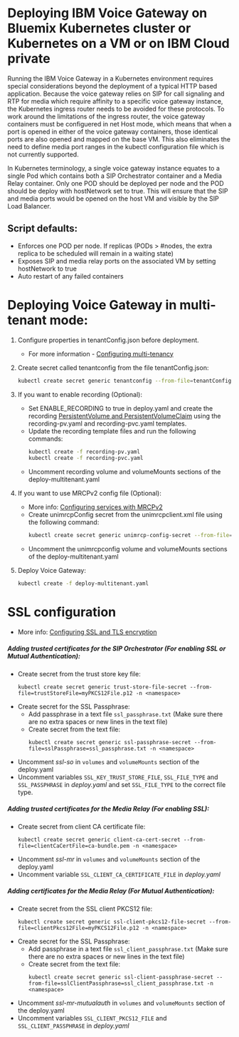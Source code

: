 # Deploying IBM Voice Gateway on Bluemix Kubernetes cluster or Kubernetes on a VM or on IBM Cloud private
Running the IBM Voice Gateway in a Kubernetes environment requires special considerations beyond the deployment of a typical HTTP based application. Because the voice gateway relies on SIP for call signaling and RTP for media which require affinity to a specific voice gateway instance, the Kubernetes ingress router needs to be avoided for these protocols. To work around the limitations of the ingress router, the voice gateway containers must be configuered in net Host mode, which means that when a port is opened in either of the voice gateway containers, those identical ports are also opened and mapped on the base VM. This also eliminates the need to define media port ranges in the kubectl configuration file which is not currently supported.

In Kubernetes terminology, a single voice gateway instance equates to a single Pod which contains both a SIP Orchestrator container and a Media Relay container. Only one POD should be deployed per node and the POD should be deploy with hostNetwork set to true. This will ensure that the SIP and media ports would be opened on the host VM and visible by the SIP Load Balancer.  

## Script defaults:

* Enforces one POD per node. If replicas (PODs > #nodes, the extra replica to be scheduled will remain in a waiting state)
* Exposes SIP and media relay ports on the associated VM by setting hostNetwork to true
* Auto restart of any failed containers

# Deploying Voice Gateway in multi-tenant mode:

1) Configure properties in tenantConfig.json before deployment. 
   - For more information - [Configuring multi-tenancy](https://www.ibm.com/support/knowledgecenter/SS4U29/multitenancy.html)

1) Create secret called tenantconfig from the file tenantConfig.json:
   ```bash
   kubectl create secret generic tenantconfig --from-file=tenantConfig=tenantConfig.json
   ```

1) If you want to enable recording (Optional): 
   - Set ENABLE_RECORDING to true in deploy.yaml and create the recording [PersistentVolume and PersistentVolumeClaim](https://kubernetes.io/docs/concepts/storage/persistent-volumes/) using the recording-pv.yaml and recording-pvc.yaml templates.
   - Update the recording template files  and run the following commands: 
     ```bash
     kubectl create -f recording-pv.yaml
     kubectl create -f recording-pvc.yaml
     ```
   - Uncomment recording volume and volumeMounts sections of the deploy-multitenant.yaml

1) If you want to use MRCPv2 config file (Optional):
   - More info: [Configuring services with MRCPv2](https://www.ibm.com/support/knowledgecenter/SS4U29/MRCP.html)
   - Create unimrcpConfig secret from the unimrcpclient.xml file using the following command: 
     ```bash
     kubectl create secret generic unimrcp-config-secret --from-file=unimrcpConfig=unimrcpclient.xml
     ```
   - Uncomment the unimrcpconfig volume and volumeMounts sections of the deploy-multitenant.yaml 
  
1) Deploy Voice Gateway:  
   ```bash
   kubectl create -f deploy-multitenant.yaml
   ```

# SSL configuration
- More info: [Configuring SSL and TLS encryption](https://www.ibm.com/support/knowledgecenter/SS4U29/security.html#configuring-ssl-and-tls-encryption)

##### Adding trusted certificates for the SIP Orchestrator (For enabling SSL or Mutual Authentication):
- Create secret from the trust store key file:
  ```
  kubectl create secret generic trust-store-file-secret --from-file=trustStoreFile=myPKCS12File.p12 -n <namespace>
  ```
- Create secret for the SSL Passphrase:
  - Add passphrase in a text file `ssl_passphrase.txt` (Make sure there are no extra spaces or new lines in the text file)
  - Create secret from the text file:
    ```
    kubectl create secret generic ssl-passphrase-secret --from-file=sslPassphrase=ssl_passphrase.txt -n <namespace>
    ```
- Uncomment *ssl-so* in `volumes` and `volumeMounts` section of the deploy.yaml
- Uncomment variables `SSL_KEY_TRUST_STORE_FILE`, `SSL_FILE_TYPE` and `SSL_PASSPHRASE` in *deploy.yaml* and set `SSL_FILE_TYPE` to the correct file type.

##### Adding trusted certificates for the Media Relay (For enabling SSL):
- Create secret from client CA certificate file:
  ```
  kubectl create secret generic client-ca-cert-secret --from-file=clientCaCertFile=ca-bundle.pem -n <namespace>
  ```
- Uncomment *ssl-mr* in `volumes` and `volumeMounts` section of the deploy.yaml
- Uncomment variable `SSL_CLIENT_CA_CERTIFICATE_FILE` in *deploy.yaml* 

##### Adding certificates for the Media Relay (For Mutual Authentication):
- Create secret from the SSL client PKCS12 file:
  ```
  kubectl create secret generic ssl-client-pkcs12-file-secret --from-file=clientPkcs12File=myPKCS12File.p12 -n <namespace>
  ```
- Create secret for the SSL Passphrase:
  - Add passphrase in a text file `ssl_client_passphrase.txt` (Make sure there are no extra spaces or new lines in the text file)
  - Create secret from the text file:
    ```
    kubectl create secret generic ssl-client-passphrase-secret --from-file=sslClientPassphrase=ssl_client_passphrase.txt -n <namespace>
    ```
- Uncomment *ssl-mr-mutualauth* in `volumes` and `volumeMounts` section of the deploy.yaml
- Uncomment variables `SSL_CLIENT_PKCS12_FILE` and `SSL_CLIENT_PASSPHRASE` in *deploy.yaml*
